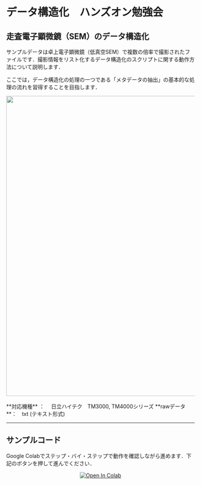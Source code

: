 # データ構造化　ハンズオン勉強会

## 走査電子顕微鏡（SEM）のデータ構造化
サンプルデータは卓上電子顕微鏡（低真空SEM）で複数の倍率で撮影されたファイルです．撮影情報をリスト化するデータ構造化のスクリプトに関する動作方法について説明します．

ここでは，データ構造化の処理の一つである「メタデータの抽出」の基本的な処理の流れを習得することを目指します．

<div align="center">                                                                                                                
<img src="https://user-images.githubusercontent.com/38028745/133568158-b10fe1c0-8024-434e-8bd6-23d71cfb6ffb.png" width = "800px">
</div>

<br>
**対応機種** ：　 日立ハイテク　TM3000, TM4000シリーズ 
**rawデータ**：　txt (テキスト形式)    

<hr>

## サンプルコード
Google Colabでステップ・バイ・ステップで動作を確認しながら進めます．下記のボタンを押して進んでください．

<div align="center">
<a href="https://colab.research.google.com/github/ARIM-Japan/Training_Program_2/blob/main/Hitachi_TM3000_4000_Training.ipynb">
  <img src="https://colab.research.google.com/assets/colab-badge.svg" alt="Open In Colab"/>
</a>
</div>


